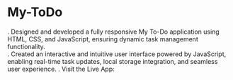 # My-ToDo
. Designed and developed a fully responsive My To-Do application using HTML, CSS, and JavaScript, ensuring dynamic task management functionality.                                
. Created an interactive and intuitive user interface powered by JavaScript, enabling real-time task updates, local storage integration, and seamless user experience.           . Visit the Live App: 

